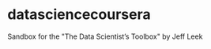 datasciencecoursera
===================

Sandbox for the "The Data Scientist’s Toolbox" by Jeff Leek
